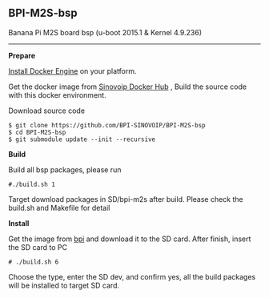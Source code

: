 ## **BPI-M2S-bsp**
Banana Pi M2S board bsp (u-boot 2015.1 & Kernel 4.9.236)

----------
**Prepare**

[Install Docker Engine](https://docs.docker.com/engine/install/) on your platform.

Get the docker image from [Sinovoip Docker Hub](https://hub.docker.com/r/sinovoip/bpi-build-linux-4.4/) , Build the source code with this docker environment.

Download source code

    $ git clone https://github.com/BPI-SINOVOIP/BPI-M2S-bsp
    $ cd BPI-M2S-bsp
    $ git submodule update --init --recursive

 **Build**

Build all bsp packages, please run

`#./build.sh 1`

Target download packages in SD/bpi-m2s after build. Please check the build.sh and Makefile for detail

**Install**

Get the image from [bpi](http://wiki.banana-pi.org/Banana_Pi_BPI-M2S#Image_Release) and download it to the SD card. After finish, insert the SD card to PC

    # ./build.sh 6

Choose the type, enter the SD dev, and confirm yes, all the build packages will be installed to target SD card.
